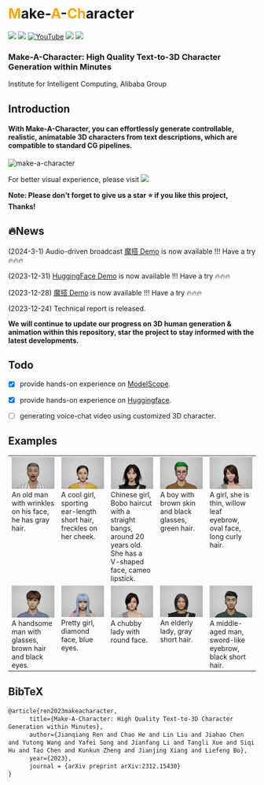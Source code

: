 # <span style="color:orange">M</span>ake-<span style="color:orange">A</span>-<span style="color:orange">Ch</span>aracter
 
<a href='https://human3daigc.github.io/MACH/'><img src='https://img.shields.io/badge/Project-Page-Green'></a>  <a href='https://arxiv.org/pdf/2312.15430.pdf'><img src='https://img.shields.io/badge/Paper-Arxiv-red'></a> [![YouTube](https://badges.aleen42.com/src/youtube.svg)](https://www.youtube.com/watch?v=f6hkGOr_Xrc)
<a href='https://huggingface.co/spaces/Human3DAIGC/Make-A-Character'><img src='https://img.shields.io/badge/Demo-HuggingFace-yellow'></a>
<a href='https://www.modelscope.cn/studios/XR-3D/InstructDynamicAvatar/summary'><img src='https://img.shields.io/badge/Demo-Modelscope-blue'></a> 

###  Make-A-Character: High Quality Text-to-3D Character Generation within Minutes
Institute for Intelligent Computing, Alibaba Group

## Introduction


#### With Make-A-Character, you can effortlessly generate controllable, realistic, animatable 3D characters from text descriptions, which are compatible to standard CG pipelines.


<img src="./assets/gif/gen_anim.gif" alt="make-a-character" style="zoom:100%;" />

For better visual experience, please visit  <a href='https://human3daigc.github.io/MACH/'><img src='https://img.shields.io/badge/Project-Page-Green'></a> 

<font>**Note: Please don't forget to give us a star :star: if you like this project, Thanks!** </font>

## 🔥News
(2024-3-1)  Audio-driven broadcast [魔搭 Demo](https://www.modelscope.cn/studios/XR-3D/InstructDynamicAvatar/summary)  is now available !!!  Have a try 🔥🔥🔥

(2023-12-31)  [HuggingFace Demo](https://huggingface.co/spaces/Human3DAIGC/Make-A-Character) is now available !!!  Have a try 🔥🔥🔥
 
(2023-12-28)  [魔搭 Demo](https://www.modelscope.cn/studios/XR-3D/InstructDynamicAvatar/summary) is now available !!!  Have a try 🔥🔥🔥

(2023-12-24)  Technical report is released.

<font>**We will continue to update our progress on <b>3D human generation & animation</b> within this repository, star the project to stay informed with the latest developments.** </font>

 

## Todo

- [x]  provide hands-on experience on [ModelScope](https://www.modelscope.cn/studios/XR-3D/InstructDynamicAvatar/summary).
- [x]  provide hands-on experience on [Huggingface](https://huggingface.co/spaces/Human3DAIGC/Make-A-Character).
- [ ]  generating voice-chat video using customized 3D character.



## Examples


<table style="border: none;">
  <tr>
    <td width="20%" align="left" valign="top">
      <img src="assets/showcases/00.png" alt="图像 1">
      <br>
      An old man with wrinkles on his face, he has gray hair.
    </td>
    <td width="20%" align="left" valign="top">
      <img src="assets/showcases/01.png" alt="图像 2">
      <br>
      A cool girl, sporting ear-length short hair, freckles on her cheek.
    </td>
    <td width="20%" align="left" valign="top">
      <img src="assets/showcases/02.png" alt="图像 3">
      <br>
      Chinese girl, Bobo haircut with a straight bangs, around 20 years old. She has a V-shaped face, cameo lipstick.
    </td>
    <td width="20%" align="left" valign="top">
      <img src="assets/showcases/03.png" alt="图像 4">
      <br>
      A boy with brown skin and black glasses, green hair.
    </td>
    <td width="20%" align="left" valign="top">
      <img src="assets/showcases/04.png" alt="图像 5">
      <br>
      A girl, she is thin, willow leaf eyebrow,  oval face, long curly hair.
    </td>
  </tr>
  <tr>
    <td align="left" valign="top">
      <img src="assets/showcases/10.png" alt="图像 6">
      <br>
      A handsome man with glasses,  brown hair and black eyes.
    </td>
    <td align="left" valign="top">
      <img src="assets/showcases/11.png" alt="图像 7">
      <br>
      Pretty girl, diamond face, blue eyes.
    </td>
    <td align="left" valign="top">
      <img src="assets/showcases/12.png" alt="图像 8">
      <br>
      A chubby lady with round face.
    </td>
    <td align="left" valign="top">
      <img src="assets/showcases/13.png" alt="图像 9">
      <br>
      An elderly lady,  gray short hair.
    </td>
    <td align="left" valign="top">
      <img src="assets/showcases/14.png" alt="图像 10">
      <br>
      A middle-aged man, sword-like eyebrow, black short hair.
    </td>
  </tr>
</table>
 
 
## BibTeX	

```
@article{ren2023makeacharacter,
      title={Make-A-Character: High Quality Text-to-3D Character Generation within Minutes},
      author={Jianqiang Ren and Chao He and Lin Liu and Jiahao Chen and Yutong Wang and Yafei Song and Jianfang Li and Tangli Xue and Siqi Hu and Tao Chen and Kunkun Zheng and Jianjing Xiang and Liefeng Bo},
      year={2023},
      journal = {arXiv preprint arXiv:2312.15430}
}

```
